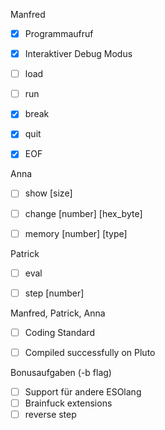 Manfred
- [x] Programmaufruf
- [x] Interaktiver Debug Modus
- [ ] load <filename>
- [ ] run
- [x] break <program counter>
- [x] quit
- [x] EOF


Anna
- [ ] show [size]
- [ ] change [number] [hex_byte]
- [ ] memory [number] [type]


Patrick
- [ ] eval <brainfuckstring : maxlen = 80 >
- [ ] step [number]



Manfred, Patrick, Anna
- [ ] Coding Standard
- [ ] Compiled successfully on Pluto



Bonusaufgaben (-b flag)
- [ ] Support für andere ESOlang
- [ ] Brainfuck extensions 
- [ ] reverse step
